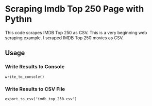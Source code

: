 # Scraping Imdb Top 250 Page with Pythın

This code scrapes IMDB Top 250 as CSV. This is a very beginning web scraping example. I scraped IMDB Top 250 movies as CSV.

## Usage

### Write Results to Console
```write_to_console()```

### Write Results to CSV File
```export_to_csv("imdb_top_250.csv")```
